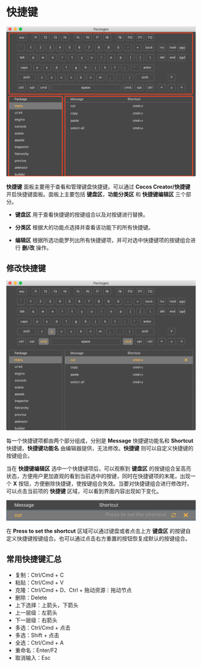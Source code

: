 # 快捷键

![shortcuts](../index/shortcuts.png)

**快捷键** 面板主要用于查看和管理键盘快捷键。可以通过 **Cocos Creator/快捷键** 开启快捷键面板。面板上主要包括 **键盘区**，**功能分类区** 和 **快捷键编辑区** 三个部分。

- **键盘区** 用于查看快捷键的按键组合以及对按键进行替换。

- **分类区** 根据大的功能点选择并查看该功能下的所有快捷键。

- **编辑区** 根据所选功能罗列出所有快捷键项，并可对选中快捷键项的按键组合进行 **删/改** 操作。

## 修改快捷键

![select](select.png)

每一个快捷键项都由两个部分组成，分别是 **Message** 快捷键功能名和 **Shortcut** 快捷键。**快捷键功能名** 由编辑器提供，无法修改。**快捷键** 则可以自定义快捷键的按键组合。

当在 **快捷键编辑区** 选中一个快捷键项后，可以观察到 **键盘区** 的按键组合呈高亮状态，方便用户更加直观的看到当前选中的按键，同时在快捷键项的末尾，出现一个 **X** 按钮，方便删除快捷键，使按键组合失效。当要对快捷键组合进行修改时，可以点击当前项的 **快捷键** 区域，可以看到界面内容出现如下变化。

![click-shortcut](click-shortcut.png)

在 **Press to set the shortcut** 区域可以通过键盘或者点击上方 **键盘区** 的按键自定义快捷键按键组合。也可以通过点击右方重置的按钮恢复成默认的按键组合。

## 常用快捷键汇总

- 复制：Ctrl/Cmd + C
- 粘贴：Ctrl/Cmd + V
- 克隆：Ctrl/Cmd + D、Ctrl + 拖动资源｜拖动节点
- 删除：Delete
- 上下选择：上箭头，下箭头
- 上一层级：左箭头
- 下一层级：右箭头
- 多选：Ctrl/Cmd + 点击
- 多选：Shift + 点击
- 全选：Ctrl/Cmd + A
- 重命名：Enter/F2
- 取消输入：Esc
